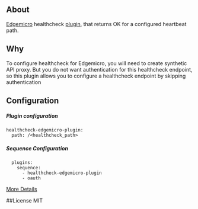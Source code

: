 ## About
[Edgemicro](http://docs.apigee.com/microgateway/content/edge-microgateway-home) healthcheck [plugin](http://docs.apigee.com/microgateway/latest/using-plugins), that returns OK for a configured heartbeat path. 

## Why
To configure healthcheck for Edgemicro, you will need to create synthetic API proxy. But you do not want authentication for this healthcheck endpoint, so this plugin allows you to configure a healthcheck endpoint by skipping authentication

## Configuration

##### Plugin configuration

```
healthcheck-edgemicro-plugin:
  path: /<healthcheck_path>
```

##### Sequence Configuration

```
  plugins:
    sequence:
      - healthcheck-edgemicro-plugin
      - oauth
```
[More Details](http://docs.apigee.com/microgateway/latest/using-plugins)

##License
MIT
